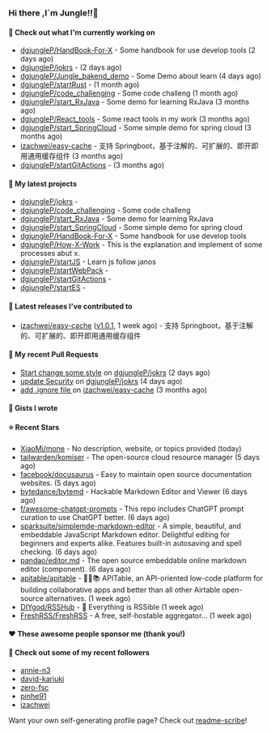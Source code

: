 ### Hi there ,I`m Jungle!!👋

#### 👷 Check out what I'm currently working on

- [dgjungleP/HandBook-For-X](https://github.com/dgjungleP/HandBook-For-X) - Some handbook for use develop tools (2 days ago)
- [dgjungleP/jokrs](https://github.com/dgjungleP/jokrs) -  (2 days ago)
- [dgjungleP/Jungle_bakend_demo](https://github.com/dgjungleP/Jungle_bakend_demo) - Some Demo about learn (4 days ago)
- [dgjungleP/startRust](https://github.com/dgjungleP/startRust) -  (1 month ago)
- [dgjungleP/code_challenging](https://github.com/dgjungleP/code_challenging) - Some code challeng (1 month ago)
- [dgjungleP/start_RxJava](https://github.com/dgjungleP/start_RxJava) - Some demo for learning RxJava (3 months ago)
- [dgjungleP/React_tools](https://github.com/dgjungleP/React_tools) - Some react tools in my work (3 months ago)
- [dgjungleP/start_SpringCloud](https://github.com/dgjungleP/start_SpringCloud) - Some simple demo for spring cloud  (3 months ago)
- [izachwei/easy-cache](https://github.com/izachwei/easy-cache) - 支持 Springboot，基于注解的、可扩展的、即开即用通用缓存组件 (3 months ago)
- [dgjungleP/startGitActions](https://github.com/dgjungleP/startGitActions) -  (3 months ago)

#### 🌱 My latest projects

- [dgjungleP/jokrs](https://github.com/dgjungleP/jokrs) - 
- [dgjungleP/code_challenging](https://github.com/dgjungleP/code_challenging) - Some code challeng
- [dgjungleP/start_RxJava](https://github.com/dgjungleP/start_RxJava) - Some demo for learning RxJava
- [dgjungleP/start_SpringCloud](https://github.com/dgjungleP/start_SpringCloud) - Some simple demo for spring cloud 
- [dgjungleP/HandBook-For-X](https://github.com/dgjungleP/HandBook-For-X) - Some handbook for use develop tools
- [dgjungleP/How-X-Work](https://github.com/dgjungleP/How-X-Work) - This is the explanation and implement of some processes abut x.
- [dgjungleP/startJS](https://github.com/dgjungleP/startJS) - Learn js follow janos
- [dgjungleP/startWebPack](https://github.com/dgjungleP/startWebPack) - 
- [dgjungleP/startGitActions](https://github.com/dgjungleP/startGitActions) - 
- [dgjungleP/startES](https://github.com/dgjungleP/startES) - 

#### 🔭 Latest releases I've contributed to

- [izachwei/easy-cache](https://github.com/izachwei/easy-cache) ([v1.0.1](https://github.com/izachwei/easy-cache/releases/tag/v1.0.1), 1 week ago) - 支持 Springboot，基于注解的、可扩展的、即开即用通用缓存组件

#### 🔨 My recent Pull Requests

- [Start change some style](https://github.com/dgjungleP/jokrs/pull/2) on [dgjungleP/jokrs](https://github.com/dgjungleP/jokrs) (2 days ago)
- [update Security](https://github.com/dgjungleP/jokrs/pull/1) on [dgjungleP/jokrs](https://github.com/dgjungleP/jokrs) (4 days ago)
- [add .ignore file ](https://github.com/izachwei/easy-cache/pull/2) on [izachwei/easy-cache](https://github.com/izachwei/easy-cache) (3 months ago)


#### 📓 Gists I wrote


#### ⭐ Recent Stars

- [XiaoMi/mone](https://github.com/XiaoMi/mone) - No description, website, or topics provided (today)
- [tailwarden/komiser](https://github.com/tailwarden/komiser) - The open-source cloud resource manager (5 days ago)
- [facebook/docusaurus](https://github.com/facebook/docusaurus) - Easy to maintain open source documentation websites. (5 days ago)
- [bytedance/bytemd](https://github.com/bytedance/bytemd) - Hackable Markdown Editor and Viewer (6 days ago)
- [f/awesome-chatgpt-prompts](https://github.com/f/awesome-chatgpt-prompts) - This repo includes ChatGPT prompt curation to use ChatGPT better. (6 days ago)
- [sparksuite/simplemde-markdown-editor](https://github.com/sparksuite/simplemde-markdown-editor) - A simple, beautiful, and embeddable JavaScript Markdown editor. Delightful editing for beginners and experts alike. Features built-in autosaving and spell checking. (6 days ago)
- [pandao/editor.md](https://github.com/pandao/editor.md) - The open source embeddable online markdown editor (component). (6 days ago)
- [apitable/apitable](https://github.com/apitable/apitable) - 🚀🎉📚 APITable, an API-oriented low-code platform for building collaborative apps and better than all other Airtable open-source alternatives.  (1 week ago)
- [DIYgod/RSSHub](https://github.com/DIYgod/RSSHub) - 🍰 Everything is RSSible (1 week ago)
- [FreshRSS/FreshRSS](https://github.com/FreshRSS/FreshRSS) - A free, self-hostable aggregator… (1 week ago)

#### ❤️ These awesome people sponsor me (thank you!)


#### 👯 Check out some of my recent followers

- [annie-n3](https://github.com/annie-n3)
- [david-kariuki](https://github.com/david-kariuki)
- [zero-fsc](https://github.com/zero-fsc)
- [pinhe91](https://github.com/pinhe91)
- [izachwei](https://github.com/izachwei)

Want your own self-generating profile page? Check out [readme-scribe](https://github.com/muesli/readme-scribe)!
